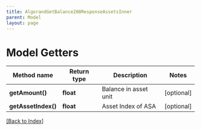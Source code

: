 ```yaml
---
title: AlgorandGetBalance200ResponseAssetsInner
parent: Model
layout: page
---
```


# Model Getters

Method name | Return type | Description | Notes
------------ | ------------- | ------------- | -------------
**getAmount()** | **float** | Balance in asset unit | [optional]
**getAssetIndex()** | **float** | Asset Index of ASA | [optional]

[[Back to Index]](../index.md)
